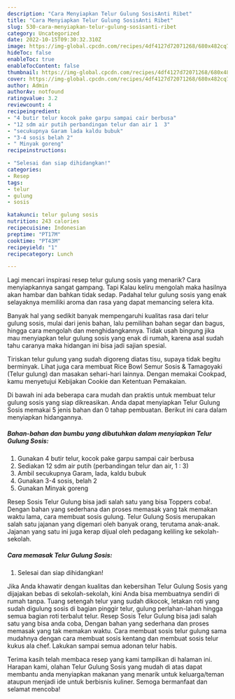 ```yaml
---
description: "Cara Menyiapkan Telur Gulung SosisAnti Ribet"
title: "Cara Menyiapkan Telur Gulung SosisAnti Ribet"
slug: 530-cara-menyiapkan-telur-gulung-sosisanti-ribet
category: Uncategorized
date: 2022-10-15T09:30:32.310Z
image: https://img-global.cpcdn.com/recipes/4df4127d72071268/680x482cq70/telur-gulung-sosis-foto-resep-utama.jpg
hideToc: false
enableToc: true
enableTocContent: false
thumbnail: https://img-global.cpcdn.com/recipes/4df4127d72071268/680x482cq70/telur-gulung-sosis-foto-resep-utama.jpg
cover: https://img-global.cpcdn.com/recipes/4df4127d72071268/680x482cq70/telur-gulung-sosis-foto-resep-utama.jpg
author: Admin
authorAv: notfound
ratingvalue: 3.2
reviewcount: 4
recipeingredient:
- "4 butir telur kocok pake garpu sampai cair berbusa"
- "12 sdm air putih perbandingan telur dan air 1  3"
- "secukupnya Garam lada kaldu bubuk"
- "3-4 sosis belah 2"
- " Minyak goreng"
recipeinstructions:

- "Selesai dan siap dihidangkan!"
categories:
- Resep
tags:
- telur
- gulung
- sosis

katakunci: telur gulung sosis 
nutrition: 243 calories
recipecuisine: Indonesian
preptime: "PT17M"
cooktime: "PT43M"
recipeyield: "1"
recipecategory: Lunch

---
```



Lagi mencari inspirasi resep telur gulung sosis yang menarik? Cara menyiapkannya sangat gampang. Tapi Kalau keliru mengolah maka hasilnya akan hambar dan bahkan tidak sedap. Padahal telur gulung sosis yang enak selayaknya memiliki aroma dan rasa yang dapat memancing selera kita.


Banyak hal yang sedikit banyak mempengaruhi kualitas rasa dari telur gulung sosis, mulai dari jenis bahan, lalu pemilihan bahan segar dan bagus, hingga cara mengolah dan menghidangkannya. Tidak usah bingung jika mau menyiapkan telur gulung sosis yang enak di rumah, karena asal sudah tahu caranya maka hidangan ini bisa jadi sajian spesial.

Tiriskan telur gulung yang sudah digoreng diatas tisu, supaya tidak begitu berminyak. Lihat juga cara membuat Rice Bowl Semur Sosis &amp; Tamagoyaki (Telur gulung) dan masakan sehari-hari lainnya. Dengan memakai Cookpad, kamu menyetujui Kebijakan Cookie dan Ketentuan Pemakaian.


Di bawah ini ada beberapa cara mudah dan praktis untuk membuat telur gulung sosis yang siap dikreasikan. Anda dapat menyiapkan Telur Gulung Sosis memakai 5 jenis bahan dan 0 tahap pembuatan. Berikut ini cara dalam menyiapkan hidangannya.

<!--inarticleads1-->

##### Bahan-bahan dan bumbu yang dibutuhkan dalam menyiapkan Telur Gulung Sosis:

1. Gunakan 4 butir telur, kocok pake garpu sampai cair berbusa
1. Sediakan 12 sdm air putih (perbandingan telur dan air, 1 : 3)
1. Ambil secukupnya Garam, lada, kaldu bubuk
1. Gunakan 3-4 sosis, belah 2
1. Gunakan  Minyak goreng


Resep Sosis Telur Gulung bisa jadi salah satu yang bisa Toppers coba!. Dengan bahan yang sederhana dan proses memasak yang tak memakan waktu lama, cara membuat sosis gulung. Telur Gulung Sosis merupakan salah satu jajanan yang digemari oleh banyak orang, terutama anak-anak. Jajanan yang satu ini juga kerap dijual oleh pedagang keliling ke sekolah-sekolah. 

<!--inarticleads2-->

##### Cara memasak Telur Gulung Sosis:


1. Selesai dan siap dihidangkan!

Jika Anda khawatir dengan kualitas dan kebersihan Telur Gulung Sosis yang dijajakan bebas di sekolah-sekolah, kini Anda bisa membuatnya sendiri di rumah tanpa. Tuang setengah telur yang sudah dikocok, letakan roti yang sudah digulung sosis di bagian pinggir telur, gulung perlahan-lahan hingga semua bagian roti terbalut telur. Resep Sosis Telur Gulung bisa jadi salah satu yang bisa anda coba, Dengan bahan yang sederhana dan proses memasak yang tak memakan waktu. Cara membuat sosis telur gulung sama mudahnya dengan cara membuat sosis kentang dan membuat sosis telur kukus ala chef. Lakukan sampai semua adonan telur habis. 

Terima kasih telah membaca resep yang kami tampilkan di halaman ini. Harapan kami, olahan Telur Gulung Sosis yang mudah di atas dapat membantu anda menyiapkan makanan yang menarik untuk keluarga/teman ataupun menjadi ide untuk berbisnis kuliner. Semoga bermanfaat dan selamat mencoba!
